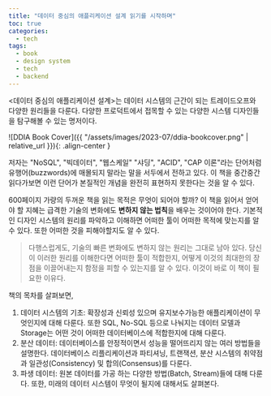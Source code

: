```yaml
---
title: "데이터 중심의 애플리케이션 설계 읽기를 시작하며"
toc: true
categories:
  - tech
tags:
  - book
  - design system
  - tech
  - backend
---
```


\<데이터 중심의 애플리케이션 설계\>는 데이터 시스템의 근간이 되는 트레이드오프와 다양한 원리들을 다룬다.
다양한 프로덕트에서 접목할 수 있는 다양한 시스템 디자인들을 탐구해볼 수 있는 명저이다.

![DDIA Book Cover]({{ "/assets/images/2023-07/ddia-bookcover.png" | relative_url }}){: .align-center }

저자는 "NoSQL", "빅데이터", "웹스케일" "샤딩", "ACID", "CAP 이론"라는 단어처럼 유행어(buzzwords)에 매몰되지 말라는 말을 서두에서 전하고 있다. 이 책을 중간중간 읽다가보면 이런 단어가 본질적인 개념을 완전히 표현하지 못한다는 것을 알 수 있다.

600페이지 가량의 두꺼운 책을 읽는 목적은 무엇이 되어야 할까? 이 책을 읽어서 얻어야 할 지혜는 급격한 기술의 변화에도 **변하지 않는 법칙**을 배우는 것이어야 한다. 기본적인 디자인 시스템의 원리를 파악하고 이해하면 어떠한 툴이 어떠한 목적에 맞는지를 알 수 있다. 또한 어떠한 것을 피해야할지도 알 수 있다.

> 다행스럽게도, 기술의 빠른 변화에도 변하지 않는 원리는 그대로 남아 있다. 당신이 이러한 원리를 이해한다면 어떠한 툴이 적합한지, 어떻게 이것의 최대한의 장점을 이끌어내는지 함정을 피할 수 있는지를 알 수 있다. 이것이 바로 이 책이 필요한 이유다.

책의 목차를 살펴보면,

1. 데이터 시스템의 기초: 확장성과 신뢰성 있으며 유지보수가능한 애플리케이션이 무엇인지에 대해 다룬다. 또한 SQL, No-SQL 등으로 나눠지는 데이터 모델과 Storage는 어떤 것이 어떠한 데이터베이스에 적합한지에 대해 다룬다.
2. 분산 데이터: 데이터베이스를 안정적이면서 성능을 떨어뜨리지 않는 여러 방법들을 설명한다. 데이터베이스 리플리케이션과 파티셔닝, 트랜잭션, 분산 시스템의 취약점과 일관성(Consistency) 및 합의(Consensus)를 다룬다.
3. 파생 데이터: 원본 데이터를 가공 하는 다양한 방법(Batch, Stream)들에 대해 다룬다. 또한, 미래의 데이터 시스템이 무엇이 될지에 대해서도 살펴본다.
